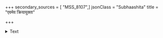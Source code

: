 +++
secondary_sources = [ "MSS_8107",]
jsonClass = "Subhaashita"
title = "एवमेव क्रियायुक्ता"

+++

<details><summary>Text</summary>

एवमेव क्रियायुक्ता सर्वसौभाग्यदायिनी।  
यस्यैषा च भवेद् भार्या देवेन्द्रोऽसौ न मानुषः॥
</details>
